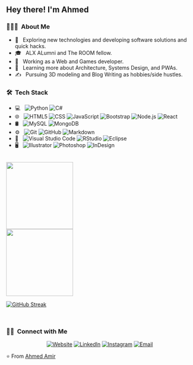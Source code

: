 <h2> Hey there! I'm Ahmed</h2>

<h3> 👨🏻‍💻 &nbsp;About Me </h3>

- 🤔 &nbsp; Exploring new technologies and developing software solutions and quick hacks.
- 🎓 &nbsp; ALX ALumni and The ROOM fellow.
- 💼 &nbsp; Working as a Web and Games developer.
- 🌱 &nbsp; Learning more about Architecture, Systems Design, and PWAs.
- ✍️ &nbsp; Pursuing 3D modeling and Blog Writing as hobbies/side hustles.

<h3> 🛠 &nbsp;Tech Stack</h3>

- 💻 &nbsp;
  ![Python](https://img.shields.io/badge/-Python-333333?style=flat&logo=python)
  ![C#](https://img.shields.io/badge/-C%23-333333)
- 🌐 &nbsp;
  ![HTML5](https://img.shields.io/badge/-HTML5-333333?style=flat&logo=HTML5)
  ![CSS](https://img.shields.io/badge/-CSS-333333?style=flat&logo=CSS3&logoColor=1572B6)
  ![JavaScript](https://img.shields.io/badge/-JavaScript-333333?style=flat&logo=javascript)
  ![Bootstrap](https://img.shields.io/badge/-Bootstrap-333333?style=flat&logo=bootstrap&logoColor=563D7C)
  ![Node.js](https://img.shields.io/badge/-Node.js-333333?style=flat&logo=node.js)
  ![React](https://img.shields.io/badge/-React-333333?style=flat&logo=react)
- 🛢 &nbsp;
  ![MySQL](https://img.shields.io/badge/-MySQL-333333?style=flat&logo=mysql)
  ![MongoDB](https://img.shields.io/badge/-MongoDB-333333?style=flat&logo=mongodb)
- ⚙️ &nbsp;
  ![Git](https://img.shields.io/badge/-Git-333333?style=flat&logo=git)
  ![GitHub](https://img.shields.io/badge/-GitHub-333333?style=flat&logo=github)
  ![Markdown](https://img.shields.io/badge/-Markdown-333333?style=flat&logo=markdown)
- 🔧 &nbsp;
  ![Visual Studio Code](https://img.shields.io/badge/-Visual%20Studio%20Code-333333?style=flat&logo=visual-studio-code&logoColor=007ACC)
  ![RStudio](https://img.shields.io/badge/-RStudio-333333?style=flat&logo=rstudio)
  ![Eclipse](https://img.shields.io/badge/-Eclipse-333333?style=flat&logo=eclipse-ide&logoColor=2C2255)
- 🖥 &nbsp;
  ![Illustrator](https://img.shields.io/badge/-Illustrator-333333?style=flat&logo=adobe-illustrator)
  ![Photoshop](https://img.shields.io/badge/-Photoshop-333333?style=flat&logo=adobe-photoshop)
  ![InDesign](https://img.shields.io/badge/-InDesign-333333?style=flat&logo=adobe-indesign)

<br/>

<a href="https://github.com/ahmedamirabbas">
  <img height="180em" src="https://github-readme-stats.vercel.app/api?username=ahmedamirabbas&theme=buefy&show_icons=true" />

<br/>
  
  <img height="180em" src="https://github-readme-stats.vercel.app/api/top-langs/?username=ahmedamirabbas&theme=buefy&layout=compact" />
</a>

<br/>

<a href="https://git.io/streak-stats"><img src="https://github-readme-streak-stats.herokuapp.com?user=ahmedamirabbas&theme=dark" alt="GitHub Streak" /></a>

<br/>

<h3> 🤝🏻 &nbsp;Connect with Me </h3>

<p align="center">
<a href="https://www.ahmedamir.dev/"><img alt="Website" src="https://img.shields.io/badge/Website-www.ahmedamir.dev-blue?style=flat-square&logo=google-chrome"></a>
<a href="https://www.linkedin.com/in/ahmedamirabbas/"><img alt="LinkedIn" src="https://img.shields.io/badge/LinkedIn-ahmedamirabbas%20Ahmed%20Amir-blue?style=flat-square&logo=linkedin"></a>
<a href="https://www.instagram.com/ahmedamirdev/"><img alt="Instagram" src="https://img.shields.io/badge/Instagram-ahmedamirdev__-blue?style=flat-square&logo=instagram"></a>
<a href="mailto:contact@ahmedamir.dev"><img alt="Email" src="https://img.shields.io/badge/Email-contact@ahmedamir.dev-blue?style=flat-square&logo=gmail"></a>
</p>

⭐️ From [Ahmed Amir](https://github.com/ahmedamirabbas)

